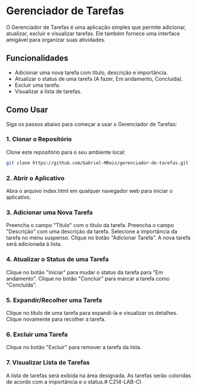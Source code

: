 # Gerenciador de Tarefas

O Gerenciador de Tarefas é uma aplicação simples que permite adicionar, atualizar, excluir e visualizar tarefas. Ele também fornece uma interface amigável para organizar suas atividades.

## Funcionalidades

- Adicionar uma nova tarefa com título, descrição e importância.
- Atualizar o status de uma tarefa (A fazer, Em andamento, Concluída).
- Excluir uma tarefa.
- Visualizar a lista de tarefas.

## Como Usar

Siga os passos abaixo para começar a usar o Gerenciador de Tarefas:

### 1. Clonar o Repositório

Clone este repositório para o seu ambiente local:

```bash
git clone https://github.com/Gabriel-MReis/gerenciador-de-tarefas.git
```
### 2. Abrir o Aplicativo
Abra o arquivo index.html em qualquer navegador web para iniciar o aplicativo.

### 3. Adicionar uma Nova Tarefa
Preencha o campo "Título" com o título da tarefa.
Preencha o campo "Descrição" com uma descrição da tarefa.
Selecione a importância da tarefa no menu suspenso.
Clique no botão "Adicionar Tarefa".
A nova tarefa será adicionada à lista.

### 4. Atualizar o Status de uma Tarefa
Clique no botão "Iniciar" para mudar o status da tarefa para "Em andamento".
Clique no botão "Concluir" para marcar a tarefa como "Concluída".

### 5. Expandir/Recolher uma Tarefa
Clique no título de uma tarefa para expandi-la e visualizar os detalhes.
Clique novamente para recolher a tarefa.

### 6. Excluir uma Tarefa
Clique no botão "Excluir" para remover a tarefa da lista.

### 7. Visualizar Lista de Tarefas
A lista de tarefas será exibida na área designada. As tarefas serão coloridas de acordo com a importância e o status.#   C 2 1 4 - L A B - C I  
 